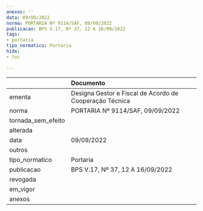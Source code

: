 ```yaml
---
anexos: ''
data: 09/09/2022
norma: PORTARIA Nº 9114/SAF, 09/09/2022
publicacao: BPS V.17, Nº 37, 12 A 16/09/2022
tags:
- portaria
tipo_normatico: Portaria
hide: 
- toc 
 
---
```


|                    | Documento                                               |
|:-------------------|:--------------------------------------------------------|
| ementa             | Designa Gestor e Fiscal de Acordo de Cooperação Técnica |
| norma              | PORTARIA Nº 9114/SAF, 09/09/2022                        |
| tornada_sem_efeito |                                                         |
| alterada           |                                                         |
| data               | 09/09/2022                                              |
| outros             |                                                         |
| tipo_normatico     | Portaria                                                |
| publicacao         | BPS V.17, Nº 37, 12 A 16/09/2022                        |
| revogada           |                                                         |
| em_vigor           |                                                         |
| anexos             |                                                         |